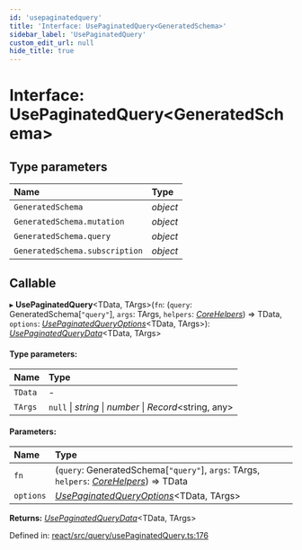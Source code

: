 ```yaml
---
id: 'usepaginatedquery'
title: 'Interface: UsePaginatedQuery<GeneratedSchema>'
sidebar_label: 'UsePaginatedQuery'
custom_edit_url: null
hide_title: true
---
```


# Interface: UsePaginatedQuery<GeneratedSchema\>

## Type parameters

| Name                           | Type     |
| :----------------------------- | :------- |
| `GeneratedSchema`              | _object_ |
| `GeneratedSchema.mutation`     | _object_ |
| `GeneratedSchema.query`        | _object_ |
| `GeneratedSchema.subscription` | _object_ |

## Callable

▸ **UsePaginatedQuery**<TData, TArgs\>(`fn`: (`query`: GeneratedSchema[``"query"``], `args`: TArgs, `helpers`: [_CoreHelpers_](corehelpers.md)) => TData, `options`: [_UsePaginatedQueryOptions_](usepaginatedqueryoptions.md)<TData, TArgs\>): [_UsePaginatedQueryData_](usepaginatedquerydata.md)<TData, TArgs\>

#### Type parameters:

| Name    | Type                                                     |
| :------ | :------------------------------------------------------- |
| `TData` | -                                                        |
| `TArgs` | `null` \| _string_ \| _number_ \| _Record_<string, any\> |

#### Parameters:

| Name      | Type                                                                                                        |
| :-------- | :---------------------------------------------------------------------------------------------------------- |
| `fn`      | (`query`: GeneratedSchema[``"query"``], `args`: TArgs, `helpers`: [_CoreHelpers_](corehelpers.md)) => TData |
| `options` | [_UsePaginatedQueryOptions_](usepaginatedqueryoptions.md)<TData, TArgs\>                                    |

**Returns:** [_UsePaginatedQueryData_](usepaginatedquerydata.md)<TData, TArgs\>

Defined in: [react/src/query/usePaginatedQuery.ts:176](https://github.com/gqless/gqless/blob/master/packages/react/src/query/usePaginatedQuery.ts#L176)
